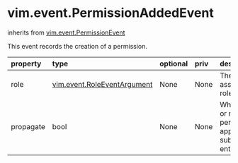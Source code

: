 vim.event.PermissionAddedEvent
==============================
inherits from [vim.event.PermissionEvent](docs/vim.event.PermissionEvent.md)


This event records the creation of a permission.

| property | type | optional | priv | desc |
|:---------|:-----|:---------|:-----|:-----|
| role | [vim.event.RoleEventArgument](vim.event.RoleEventArgument.md "vim.event.RoleEventArgument") | None | None | The associated role. |
| propagate | bool | None | None | Whether or not the permission applies to sub-entities. |


